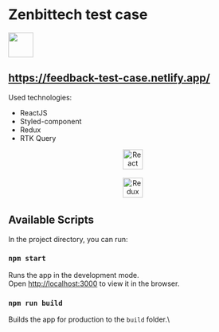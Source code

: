 # Zenbittech test case

<img src="https://www.google.com/url?sa=i&url=https%3A%2F%2Fwww.facebook.com%2FzenBitTech%2F&psig=AOvVaw08xJQRNkgvxWa8c07NbWnW&ust=1676817222662000&source=images&cd=vfe&ved=0CBAQjRxqFwoTCMCNgImln_0CFQAAAAAdAAAAABAE" width="50px">

## https://feedback-test-case.netlify.app/

Used technologies:

- ReactJS
- Styled-component
- Redux
- RTK Query

<div align="center">
  <img src="https://cdn.jsdelivr.net/gh/devicons/devicon/icons/react/react-original-wordmark.svg" title="React" alt="React" width="40"         height="40"/>&nbsp;
  
  <img src="https://cdn.jsdelivr.net/gh/devicons/devicon/icons/redux/redux-original.svg" title="Redux" alt="Redux " width="40" height="40"/>&nbsp;
</div>

## Available Scripts

In the project directory, you can run:

### `npm start`

Runs the app in the development mode.\
Open [http://localhost:3000](http://localhost:3000) to view it in the browser.

### `npm run build`

Builds the app for production to the `build` folder.\
